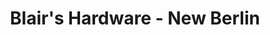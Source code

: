 ---
title: "Blair's Hardware - New Berlin"
url: /new-berlin/blairs-hardware-new-berlin/
shop: hardware
---